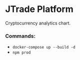 # JTrade Platform
Cryptocurrency analytics chart.

### Commands:
* `docker-compose up --build -d`
* `npm prod`
